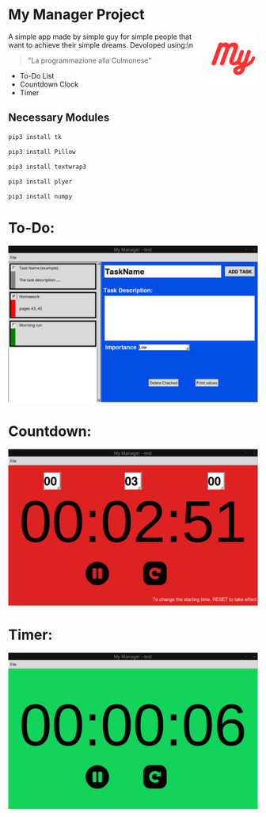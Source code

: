 # My Manager Project 

<img align="right" width = 100 height = 100 src="https://github.com/YounesRabeh/University_Projects/blob/main/my_manager/about/MyManagerLogo.png">
A simple app made by simple guy for simple people that want to achieve their simple dreams. Devoloped using:\n

>"La programmazione alla Culmonese" 

* To-Do List
* Countdown Clock
* Timer

## Necessary Modules
```
pip3 install tk
```
```
pip3 install Pillow
```
```
pip3 install textwrap3
```
```
pip3 install plyer
```
```
pip3 install numpy
```

# To-Do:
![](https://github.com/YounesRabeh/University_Projects/blob/main/my_manager/about/ToDoWindow.png)

# Countdown:
![](https://github.com/YounesRabeh/University_Projects/blob/main/my_manager/about/CountdownWindow.png)

# Timer:
![](https://github.com/YounesRabeh/University_Projects/blob/main/my_manager/about/TimerWindow.png)
